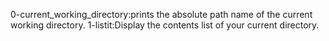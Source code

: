 0-current_working_directory:prints the absolute path name of the current working directory.
1-listit:Display the contents list of your current directory.
